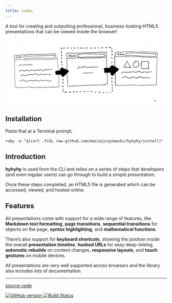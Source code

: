 ```yaml
---
title: index
---
```


<summary>A tool for creating and outputting professional, business-looking HTML5 presentations that can be viewed inside the browser!</summary>

<img src="browsers.jpeg" width="540px" alt="Browsers! Hyhyhy! Happy!" />

## Installation

Paste that at a Terminal prompt.

<pre><code class="language-ruby">ruby -e "$(curl -fsSL raw.github.com/maciejczyzewski/hyhyhy/install)"</code></pre>

## Introduction

__hyhyhy__ is used from the _CLI_ and relies on a series of steps that developers (and even regular users) can go through to build a simple presentation.

Once these steps completed, an HTML5 file is generated which can be accessed, viewed, and hosted online.

## Features

All presentations come with support for a wide range of features, like __Markdown text formatting__, __page transitions__, __sequential transitions__ for objects on the page, __syntax highlighting__, and __mathematical functions__.

There’s also support for __keyboard shortcuts__, showing the position inside the overall __presentation timeline__, __hashed URLs__ for easy deep-linking, __automatic rebuilds__ on content changes, __responsive layouts__, and __touch gestures__ on mobile devices.

All presentations are very well supported across browsers and the library also includes lots of documentation.

---

<!-- Source code -->
<a href="https://github.com/maciejczyzewski/hyhyhy" class="right-text" target="_blank">source code</a>

<!-- Badges -->
<a href="http://badge.fury.io/gh/maciejczyzewski%2Fhyhyhy">
  <img src="https://badge.fury.io/gh/maciejczyzewski%2Fhyhyhy.svg" alt="GitHub version">
</a>
<a href="https://travis-ci.org/maciejczyzewski/hyhyhy">
  <img src="https://travis-ci.org/maciejczyzewski/hyhyhy.svg?branch=feature" alt="Build Status">
</a>